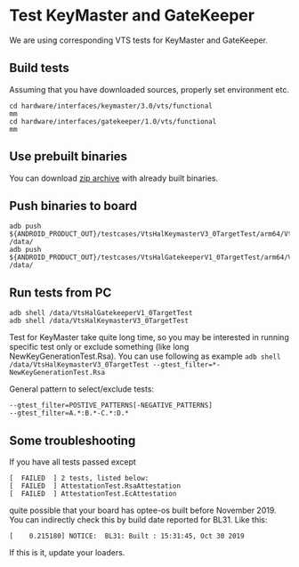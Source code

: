 # Test KeyMaster and GateKeeper

We are using corresponding VTS tests for KeyMaster and GateKeeper.

## Build tests
Assuming that you have downloaded sources, properly set environment etc.
```
cd hardware/interfaces/keymaster/3.0/vts/functional
mm
cd hardware/interfaces/gatekeeper/1.0/vts/functional
mm
```

## Use prebuilt binaries
You can download [zip archive](gkkm_vts_prebuilt.zip) with already built binaries.

## Push binaries to board
```
adb push ${ANDROID_PRODUCT_OUT}/testcases/VtsHalKeymasterV3_0TargetTest/arm64/VtsHalKeymasterV3_0TargetTest /data/
adb push ${ANDROID_PRODUCT_OUT}/testcases/VtsHalGatekeeperV1_0TargetTest/arm64/VtsHalGatekeeperV1_0TargetTest /data/
```

## Run tests from PC
```
adb shell /data/VtsHalGatekeeperV1_0TargetTest
adb shell /data/VtsHalKeymasterV3_0TargetTest
```
Test for KeyMaster take quite long time, so you may be interested in running specific test only or exclude something (like long NewKeyGenerationTest.Rsa).
You can use following as example `adb shell /data/VtsHalKeymasterV3_0TargetTest --gtest_filter=*-NewKeyGenerationTest.Rsa`

General pattern to select/exclude tests:
```
--gtest_filter=POSTIVE_PATTERNS[-NEGATIVE_PATTERNS]
--gtest_filter=A.*:B.*-C.*:D.*
```

## Some troubleshooting
If you have all tests passed except
```
[  FAILED  ] 2 tests, listed below:
[  FAILED  ] AttestationTest.RsaAttestation
[  FAILED  ] AttestationTest.EcAttestation
```
quite possible that your board has optee-os built before November 2019. You can indirectly check this by build date reported for BL31. Like this:
```
[    0.215180] NOTICE:  BL31: Built : 15:31:45, Oct 30 2019
```
If this is it, update your loaders.
